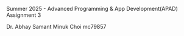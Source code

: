 Summer 2025 - Advanced Programming & App Development(APAD) Assignment 3

Dr. Abhay Samant
Minuk Choi
mc79857
